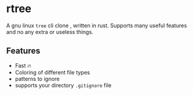# rtree

A gnu linux `tree` cli clone , written in rust.
Supports many useful features and no any extra or useless things.

## Features 

- Fast 🔥
- Coloring of different file types
- patterns to ignore
- supports your directory `.gitignore` file
